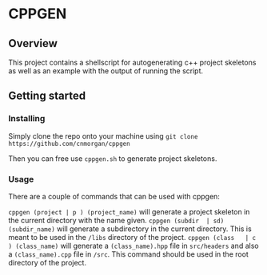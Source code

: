 # CPPGEN

## Overview

This project contains a shellscript for autogenerating c++ project skeletons as well as an example with the output of running the script.

## Getting started

### Installing

Simply clone the repo onto your machine using `git clone https://github.com/cnmorgan/cppgen`

Then you can free use `cppgen.sh` to generate project skeletons.

### Usage

There are a couple of commands that can be used with cppgen:

`cppgen (project | p ) (project_name)` will generate a project skeleton in the current directory with the name given.
`cppgen (subdir  | sd) (subdir_name)` will generate a subdirectory in the current directory. This is meant to be used in the `/libs` directory of the project.
`cppgen (class   | c ) (class_name)` will generate a `(class_name).hpp` file in `src/headers` and also a `(class_name).cpp` file in `/src`. This command should be used in the root
directory of the project.